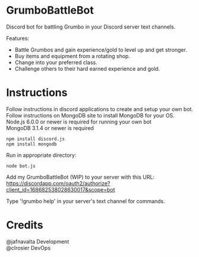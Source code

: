 # GrumboBattleBot
Discord bot for battling Grumbo in your Discord server text channels.  

Features:  
* Battle Grumbos and gain experience/gold to level up and get stronger.
* Buy items and equipment from a rotating shop.
* Change into your preferred class.
* Challenge others to their hard earned experience and gold.

# Instructions
Follow instructions in discord applications to create and setup your own bot.  
Follow instructions on MongoDB site to install MongoDB for your OS.  
Node.js 6.0.0 or newer is required for running your own bot  
MongoDB 3.1.4 or newer is required  

```
npm install discord.js  
npm install mongodb  
```

Run in appropriate directory:  

```
node bot.js
```

Add my GrumboBattleBot (WIP) to your server with this URL:  
https://discordapp.com/oauth2/authorize?client_id=168682538028630017&scope=bot

Type '!grumbo help' in your server's text channel for commands.

# Credits

@jafnavalta Development  
@clrosier DevOps
